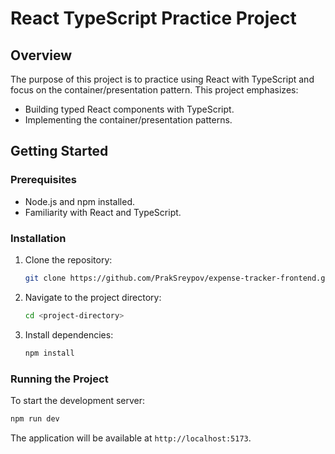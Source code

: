 # React TypeScript Practice Project

## Overview
The purpose of this project is to practice using React with TypeScript and focus on the container/presentation pattern. This project emphasizes:

- Building typed React components with TypeScript.
- Implementing the container/presentation patterns.


## Getting Started

### Prerequisites
- Node.js and npm installed.
- Familiarity with React and TypeScript.

### Installation
1. Clone the repository:
   ```bash
   git clone https://github.com/PrakSreypov/expense-tracker-frontend.git
   ```

2. Navigate to the project directory:
   ```bash
   cd <project-directory>
   ```

3. Install dependencies:
   ```bash
   npm install
   ```

### Running the Project
To start the development server:
```bash
npm run dev
```

The application will be available at `http://localhost:5173`.

